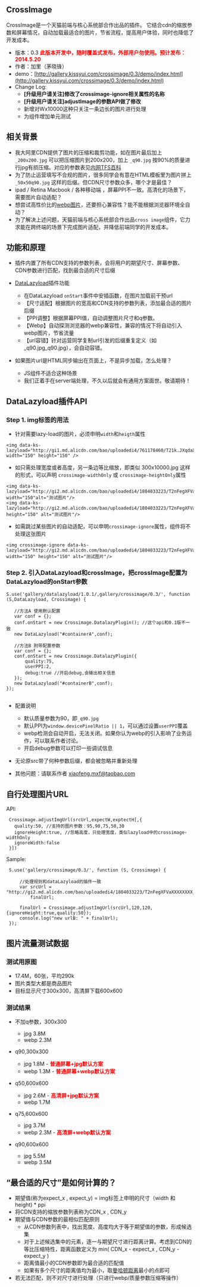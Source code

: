 ## CrossImage

CrossImage是一个天猫前端与核心系统部合作出品的插件。
它结合cdn的缩放参数和屏幕情况，自动加载最适合的图片，节省流程，提高用户体验，同时也降低了开发成本。

* 版本：0.3 <strong style="color:#F00;">此版本开发中，随时覆盖式发布，外部用户勿使用。预计发布：2014.5.20</strong>
* 作者：加里（茅晓锋）
* demo：[http://gallery.kissyui.com/crossimage/0.3/demo/index.html](http://gallery.kissyui.com/crossimage/0.3/demo/index.html)
* Change Log:
  * **[升级用户请关注]修改了crossimage-ignore相关属性的名称**
  * **[升级用户请关注]adjustImage的参数API做了修改**
  * 新增对Wx10000这种只关注一条边长的图片进行处理 
  * 为组件增加单元测试 


## 相关背景

   * 我大阿里CDN提供了图片的压缩和裁剪功能，如在图片最后加上 ```_200x200.jpg``` 可以把压缩图片到200x200，加上 ```_q90.jpg``` 按90%的质量进行jpg有损压缩。对应的参数表见[内网TFS百科](http://baike.corp.taobao.com/index.php/CS_RD/tfs/http_server#.E5.B0.BA.E5.AF.B8.E7.94.B3.E8.AF.B7.E6.B5.81.E7.A8.8B)
   * 为了防止运营填写不合规的图片，很多同学会有意在HTML模板里为图片拼上 ```_50x50q90.jpg``` 这样的后缀。但CDN尺寸参数众多，哪个才是最佳？
   * ipad / Retina Macbook / 各种移动端 ，屏幕PPI不一致。高清化的场景下，需要图片自动适配？
   * 想尝试高性价比的[webp图片](https://developers.google.com/speed/webp/)，还要担心兼容性？能不能根据浏览器环境全自动？
   * 为了解决上述问题，天猫前端与核心系统部合作出品```cross image```组件，它力求能在跨终端的场景下完成图片适配，并降低前端同学的开发成本。
   
## 功能和原理

   * 插件内置了所有CDN支持的参数列表，会将用户的期望尺寸、屏幕参数、CDN参数进行匹配，找到最合适的尺寸后缀

   * [DataLazyload](http://gallery.kissyui.com/datalazyload/1.0.1/guide/index.html)插件功能
     * 在DataLazyload ```onStart```事件中安插函数，在图片加载前干预url
     * 【尺寸适配】根据图片的宽高和CDN支持的参数列表，添加最合适的图片后缀
     * 【PPI调整】根据屏幕PPI值，自动调整图片尺寸和q参数。
     * 【Webp】自动探测浏览器的webp兼容性，兼容的情况下将自动引入webp图片，节省流量
     * 【url容错】针对运营同学复制url引发的后缀重复定义（如 _q90.jpg_q90.jpg），会自动容错。

   * 如果图片url是HTML同步输出在页面上，不是异步加载，怎么处理？
     * JS组件不适合这种场景
     * 我们正着手在server端处理，不久以后就会有通用方案面世。敬请期待！

## DataLazyload插件API
### Step 1. img标签的用法

   * 针对需要lazy-load的图片，必须申明```width```和```heigth```属性
   
   ```
   <img data-ks-lazyload="http://gi1.md.alicdn.com/bao/uploadedi4/761178460/T21k.JXqdaXXXXXXXX_!!761178460.jpg" width="150" height="150" />      
   ```

   * 如只需处理宽度或者高度，另一条边等比缩放，即类似 300x10000.jpg 这样的形式，可以声明 ```crossimage-widthOnly``` 或 ```crossimage-heightOnly```属性

   ```
   <img data-ks-lazyload="http://gi2.md.alicdn.com/bao/uploadedi4/1804033223/T2nFegXFVaXXXXXXXX_!!1804033223.jpg" width="150"alt="测试图片"/>
   <img data-ks-lazyload="http://gi2.md.alicdn.com/bao/uploadedi4/1804033223/T2nFegXFVaXXXXXXXX_!!1804033223.jpg" height="150" alt="测试图片"/>
   ```

   * 如需跳过某些图片的自动适配，可以申明```crossimage-ignore```属性，组件将不处理这张图片
   ```
   <img crossimage-ignore data-ks-lazyload="http://gi2.md.alicdn.com/bao/uploadedi4/1804033223/T2nFegXFVaXXXXXXXX_!!1804033223.jpg" width="150" height="150" alt="测试图片"/>
   ```

### Step 2. 引入DataLazyload和crossImage，把crossImage配置为DataLazyload的onStart参数
    
   ```
   S.use('gallery/datalazyload/1.0.1/,gallery/crossimage/0.3/', function (S,DataLazyload, Crossimage) {

      //方法A 使用默认配置
      var conf = {};
      conf.onStart = new Crossimage.DatalazyPlugin(); //这个api和0.1版不一致
      new DataLazyload("#containerA",conf);

      //方法B 附带配置参数
      var conf = {};
      conf.onStart = new Crossimage.DatalazyPlugin({
          quality:75,
          userPPI:2,
          debug:true //开启debug,会输出相关信息
      });
      new DataLazyload("#containerB",conf);
   });
    
   ```

   * 配置说明
     * 默认质量参数为90，即```_q90.jpg```
     * 默认PPI为```window.devicePixelRatio || 1```，可以通过设置```userPPI```覆盖
     * webp检测会自动开启，无法关闭。如果你认为webp的引入影响了业务运作，可以联系作者讨论。
     * 开启debug参数可以打印一些调试信息

   * 无论原src带了何种参数后缀，都会被忽略并重新处理
   * 其他问题：请联系作者 xiaofeng.mxf@taobao.com

## 自行处理图片URL
  API:

   ```
    Crossimage.adjustImgUrl(srcUrl,expectW,exptectH[,{
      quality:50, //支持的图片参数：95,90,75,50,30
      ignoreHeight:true, //忽略高度，只处理宽度，类似lazyload中的crossimage-widthOnly
      ignoreWidth:false
    }])
   ```

   Sample:

   ```
    S.use('gallery/crossimage/0.3/', function (S, Crossimage) {

        //处理规则和dataLazyload的插件一致
        var srcUrl = "http://gi2.md.alicdn.com/bao/uploadedi4/1804033223/T2nFegXFVaXXXXXXXX_!!1804033223.jpg",
            finalUrl;

        finalUrl = Crossimage.adjustImgUrl(srcUrl,120,120,{ignoreHeight:true,quality:50});
        console.log("new urlB: " + finalUrl); 
    });
   ```
 
## 图片流量测试数据

### 测试用原图
  
* 17.4M，60张，平均290k
* 图片类型大都是商品图片
* 目标显示尺寸300x300，高清屏下载600x600

### 测试结果
* 不加q参数，300x300
  * jpg 3.8M
  * webp 2.3M

* q90,300x300 
  * jpg 1.8M - <strong style="color:red">普通屏幕+jpg默认方案</strong>
  * webp 1.3M - <strong style="color:red">普通屏幕+webp默认方案</strong>

* q50,600x600
  * jpg 2.6M - <strong style="color:red">高清屏+jpg默认方案</strong>
  * webp 1.7M

* q75,600x600
  * jpg 3.7M
  * webp 2.3M - <strong style="color:red">高清屏+webp默认方案</strong>

* q90,600x600
  * jpg 5.5M
  * webp 3.5M


## “最合适的尺寸”是如何计算的？
 * 期望值(称为expect_x , expect_y) = img标签上申明的尺寸（width 和 height) * ppi
 * 将CDN支持的缩放参数列表称为CDN_x , CDN_y
 * 期望值与CDN参数的最相似匹配原则
   * 从CDN参数列表中，找出宽度、高度均大于等于期望值的参数，形成候选集
   * 对于上述候选集中的元素，逐一与期望尺寸进行距离计算。考虑到CDN的等比压缩特性，距离函数定义为 min( CDN_x - expect_x , CDN_y - expect_y )
   * 距离值最小的CDN参数即为最合适的匹配值
   * 如果有多个尺寸的距离值均为最小，取[曼哈顿距离](http://zh.wikipedia.org/zh/%E6%9B%BC%E5%93%88%E9%A0%93%E8%B7%9D%E9%9B%A2)最小的点即可
 * 若无法匹配，则不对尺寸进行处理（只进行webp/质量参数压缩等操作）
